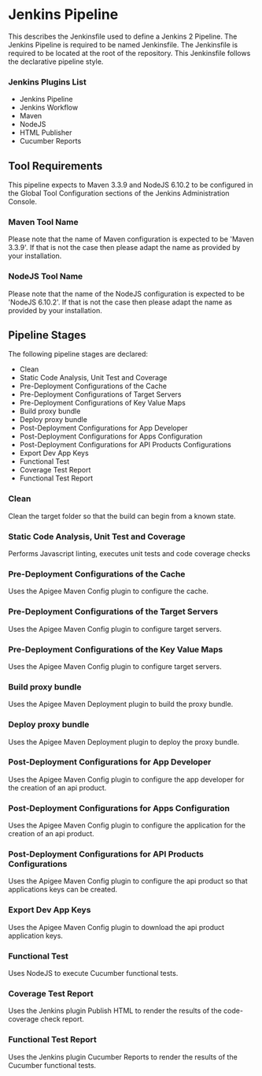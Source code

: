 # Jenkins Pipeline

This describes the Jenkinsfile used to define
a Jenkins 2 Pipeline. The Jenkins Pipeline is required to be named 
Jenkinsfile. The Jenkinsfile is required to be located at the root of
the repository. This Jenkinsfile follows the declarative
pipeline style. 

### Jenkins Plugins List
* Jenkins Pipeline 
* Jenkins Workflow
* Maven 
* NodeJS 
* HTML Publisher
* Cucumber Reports
 
## Tool Requirements

This pipeline expects to Maven 3.3.9 and NodeJS 6.10.2 to be 
configured in the Global Tool Configuration sections of the 
Jenkins Administration Console. 

### Maven Tool Name
Please note that the name of Maven configuration is expected to 
be 'Maven 3.3.9'. If that is not the case then please adapt the name 
as provided by your installation.

### NodeJS Tool Name
Please note that the name of the NodeJS configuration is expected to
be 'NodeJS 6.10.2'. If that is not the case then please adapt the name 
as provided by your installation.

## Pipeline Stages
The following pipeline stages are declared:

* Clean
* Static Code Analysis, Unit Test and Coverage
* Pre-Deployment Configurations of the Cache
* Pre-Deployment Configurations of Target Servers
* Pre-Deployment Configurations of Key Value Maps
* Build proxy bundle
* Deploy proxy bundle
* Post-Deployment Configurations for App Developer
* Post-Deployment Configurations for Apps Configuration
* Post-Deployment Configurations for API Products Configurations
* Export Dev App Keys
* Functional Test
* Coverage Test Report
* Functional Test Report

### Clean
Clean the target folder so that the build can begin from a
known state.

### Static Code Analysis, Unit Test and Coverage
Performs Javascript linting, executes unit tests and code 
coverage checks

### Pre-Deployment Configurations of the Cache
Uses the Apigee Maven Config plugin to configure the cache.

### Pre-Deployment Configurations of the Target Servers
Uses the Apigee Maven Config plugin to configure target servers.

### Pre-Deployment Configurations of the Key Value Maps
Uses the Apigee Maven Config plugin to configure target servers.

### Build proxy bundle
Uses the Apigee Maven Deployment plugin to build the proxy 
bundle.

### Deploy proxy bundle
Uses the Apigee Maven Deployment plugin to deploy the proxy 
bundle.

### Post-Deployment Configurations for App Developer
Uses the Apigee Maven Config plugin to configure the app
developer for the creation of an api product.

### Post-Deployment Configurations for Apps Configuration
Uses the Apigee Maven Config plugin to configure the application
for the creation of an api product.

### Post-Deployment Configurations for API Products Configurations
Uses the Apigee Maven Config plugin to configure the api product
so that applications keys can be created.

### Export Dev App Keys
Uses the Apigee Maven Config plugin to download the api product
application keys.

### Functional Test
Uses NodeJS to execute Cucumber functional tests.

### Coverage Test Report
Uses the Jenkins plugin Publish HTML to render the results of the code-coverage check
report.

### Functional Test Report
Uses the Jenkins plugin Cucumber Reports to render the results
 of the Cucumber functional tests.



